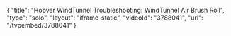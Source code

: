 {
    "title": "Hoover WindTunnel Troubleshooting: WindTunnel Air Brush Roll",
    "type": "solo",
    "layout": "iframe-static",
    "videoId": "3788041",
    "url": "\/tvpembed\/3788041"
}